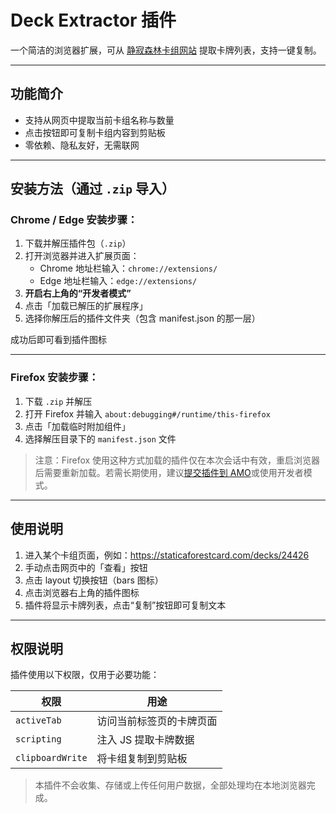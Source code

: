 # Deck Extractor 插件

一个简洁的浏览器扩展，可从 [静寂森林卡组网站](https://staticaforestcard.com/) 提取卡牌列表，支持一键复制。

---

## 功能简介

- 支持从网页中提取当前卡组名称与数量
- 点击按钮即可复制卡组内容到剪贴板
- 零依赖、隐私友好，无需联网

---

## 安装方法（通过 `.zip` 导入）

### Chrome / Edge 安装步骤：

1. 下载并解压插件包（`.zip`）
2. 打开浏览器并进入扩展页面：
   - Chrome 地址栏输入：`chrome://extensions/`
   - Edge 地址栏输入：`edge://extensions/`
3. **开启右上角的“开发者模式”**
4. 点击「加载已解压的扩展程序」
5. 选择你解压后的插件文件夹（包含 manifest.json 的那一层）

成功后即可看到插件图标

---

### Firefox 安装步骤：

1. 下载 `.zip` 并解压
2. 打开 Firefox 并输入 `about:debugging#/runtime/this-firefox`
3. 点击「加载临时附加组件」
4. 选择解压目录下的 `manifest.json` 文件

> 注意：Firefox 使用这种方式加载的插件仅在本次会话中有效，重启浏览器后需要重新加载。若需长期使用，建议[提交插件到 AMO](https://addons.mozilla.org/)或使用开发者模式。

---

## 使用说明

1. 进入某个卡组页面，例如：https://staticaforestcard.com/decks/24426
2. 手动点击网页中的「查看」按钮
3. 点击 layout 切换按钮（bars 图标）
4. 点击浏览器右上角的插件图标
5. 插件将显示卡牌列表，点击“复制”按钮即可复制文本

---

## 权限说明

插件使用以下权限，仅用于必要功能：

| 权限 | 用途 |
|------|------|
| `activeTab` | 访问当前标签页的卡牌页面 |
| `scripting` | 注入 JS 提取卡牌数据 |
| `clipboardWrite` | 将卡组复制到剪贴板 |

> 本插件不会收集、存储或上传任何用户数据，全部处理均在本地浏览器完成。